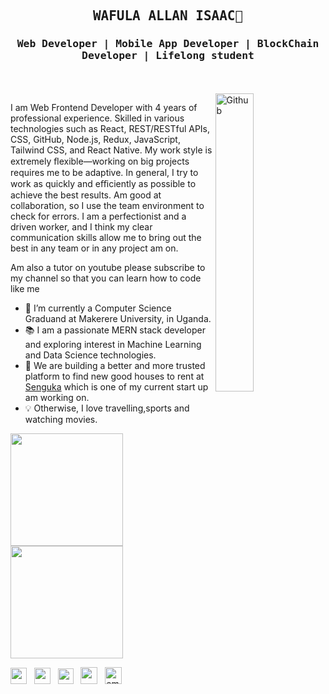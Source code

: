 <h2 align='center'><samp><strong>WAFULA ALLAN ISAAC</strong>👋</samp></h2> 
<h3 align='center'> <samp>Web Developer | Mobile App Developer  | BlockChain Developer | Lifelong student</samp></h3>
<br><br>

<img width="35%" align="right" alt="Github" src="https://user-images.githubusercontent.com/48678280/88862734-4903af80-d201-11ea-968b-9c939d88a37c.gif" />


I am Web Frontend Developer with 4 years of professional experience. Skilled in various technologies such as React, REST/RESTful APIs, CSS, GitHub, Node.js, Redux, JavaScript, Tailwind CSS, and React Native. My work style is extremely ﬂexible—working on big projects requires me to be adaptive. In general, I try to work as quickly and eﬃciently as possible to achieve the best results. Am good at collaboration, so I use the team environment to check for errors. I am a perfectionist and a driven worker, and I think my clear communication skills allow me to bring out the best in any team or in any project am on.

Am  also a tutor on youtube please subscribe to my channel so that you can learn how to code like me

- 🔭 I’m currently a  Computer Science Graduand at Makerere University, in Uganda.
- 📚 I am a passionate MERN stack developer and exploring interest in Machine Learning and Data Science technologies.
- 👯 We are building a better and more trusted platform to  find new good houses to  rent at <a href="https://ssenguka-frontend-updated.vercel.app/">Senguka</a> which  is  one of  my current start up am working on.
- 💡 Otherwise, I love travelling,sports and  watching  movies.

 <div>
  <a href="https://github.com/engWafula">
  <img height="180em"  src="https://github-readme-stats.vercel.app/api?username=engWafula&show_icons=true&theme=dracula&include_all_commits=true&count_private=true"/>
  <img height="180em"  src="https://github-readme-stats.vercel.app/api/top-langs/?username=engWafula&layout=compact&langs_count=7&theme=dracula"/>
</div>
  
<p align='left'>
 <a href="https://www.youtube.com/channel/UCW4c-96p6zaUv0KUe9KrJsQ"><img height="26" src="[https://img.shields.io/badge/linkedin-%230077B5.svg?&style=for-the-badge&logo=linkedin&logoColor=white](https://yt3.ggpht.com/584JjRp5QMuKbyduM_2k5RlXFqHJtQ0qLIPZpwbUjMJmgzZngHcam5JMuZQxyzGMV5ljwJRl0Q=s900-c-k-c0x00ffffff-no-rj)"></a>&nbsp;&nbsp;
<a href="https://www.linkedin.com/in/wafula-allan-8a5490204/"><img height="26" src="https://img.shields.io/badge/linkedin-%230077B5.svg?&style=for-the-badge&logo=linkedin&logoColor=white"></a>&nbsp;&nbsp;
<a href="https://twitter.com/WafulaAllanIsa1"><img height="25" src="https://img.shields.io/badge/twitter-%231DA1F2.svg?&style=for-the-badge&logo=twitter&logoColor=white"></a>&nbsp;&nbsp;
<a href="https://wafula--allan-isaac.web.app/"><img height="27" src="https://img.shields.io/badge/portfolio-%2312100E.svg?&style=for-the-badge&logo=superuser&logoColor=white" alt=""></a>&nbsp;&nbsp;
<a href="mailto:wafulaallan5@gmail.com"><img height="27" src="https://img.shields.io/badge/Email-%230077B5.svg?&style=for-the-badge&logo=gmail" alt="email address"></a>
</p>
